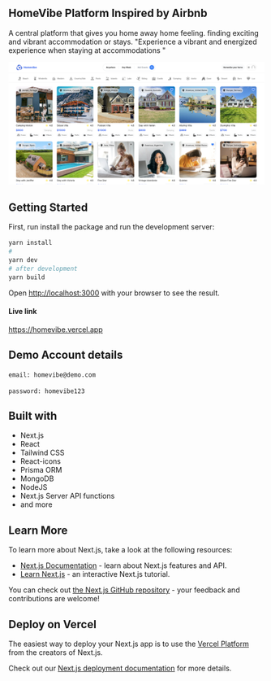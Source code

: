 ## HomeVibe Platform Inspired by Airbnb

A central platform that gives you home away home feeling. finding exciting and vibrant accommodation or stays. "Experience a vibrant and energized experience when staying at accommodations "

![homeevibe](./public/images/homevibe-screenshot.png?raw=true "Title")

## Getting Started

First, run install the package and run the development server:

```bash
yarn install
#
yarn dev
# after development
yarn build
```

Open [http://localhost:3000](http://localhost:3000) with your browser to see the result.

#### Live link

https://homevibe.vercel.app

## Demo Account details

```
email: homevibe@demo.com

password: homevibe123

```

## Built with

- Next.js
- React
- Tailwind CSS
- React-icons
- Prisma ORM
- MongoDB
- NodeJS
- Next.js Server API functions
- and more

## Learn More

To learn more about Next.js, take a look at the following resources:

- [Next.js Documentation](https://nextjs.org/docs) - learn about Next.js features and API.
- [Learn Next.js](https://nextjs.org/learn) - an interactive Next.js tutorial.

You can check out [the Next.js GitHub repository](https://github.com/vercel/next.js/) - your feedback and contributions are welcome!

## Deploy on Vercel

The easiest way to deploy your Next.js app is to use the [Vercel Platform](https://vercel.com/new?utm_medium=default-template&filter=next.js&utm_source=create-next-app&utm_campaign=create-next-app-readme) from the creators of Next.js.

Check out our [Next.js deployment documentation](https://nextjs.org/docs/deployment) for more details.
